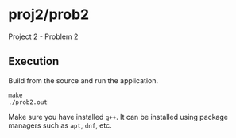 # proj2/prob2

Project 2 - Problem 2

## Execution

Build from the source and run the application.

```shell
make
./prob2.out
```

Make sure you have installed `g++`. It can be installed using package managers such as `apt`, `dnf`, etc.
